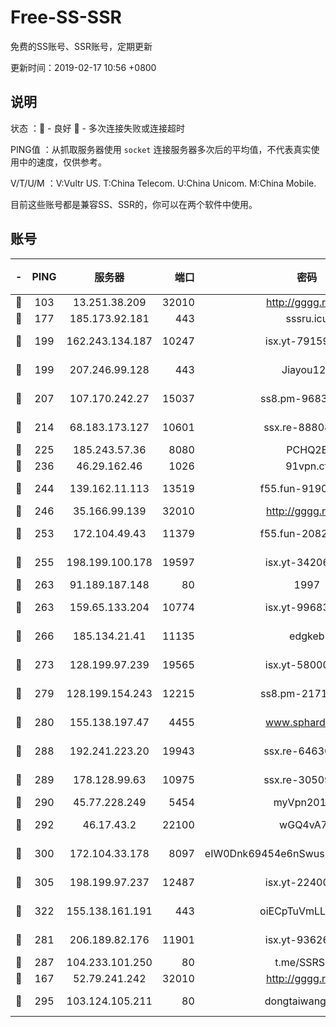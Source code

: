 # Free-SS-SSR

免费的SS账号、SSR账号，定期更新

更新时间：2019-02-17 10:56 +0800

## 说明

状态     ：🙂 - 良好 🙁 - 多次连接失败或连接超时

PING值   ：从抓取服务器使用 `socket` 连接服务器多次后的平均值，不代表真实使用中的速度，仅供参考。

V/T/U/M  ：V:Vultr US. T:China Telecom. U:China Unicom. M:China Mobile.

目前这些账号都是兼容SS、SSR的，你可以在两个软件中使用。

## 账号

|-|PING|服务器|端口|密码|加密方式|区域|V/T/U/M|
|:----:|:----:|:-----:|-----:|:----:|:----:|:----:|:----:|
|🙂|103|13.251.38.209|32010|http://gggg.rocks|chacha20|SG|9↑/10↑/10↑/10↑|
|🙂|177|185.173.92.181|443|sssru.icu|rc4-md5|RU|10↑/10↑/10↑/10↑|
|🙂|199|162.243.134.187|10247|isx.yt-79159007|aes-256-cfb|US|10↑/10↑/10↑/10↑|
|🙂|199|207.246.99.128|443|Jiayou123|aes-256-cfb|US|8↑/10↑/10↑/10↑|
|🙂|207|107.170.242.27|15037|ss8.pm-96835028|aes-256-cfb|US|10↑/10↑/10↑/10↑|
|🙂|214|68.183.173.127|10601|ssx.re-88808743|aes-256-cfb|US|10↑/10↑/10↑/10↑|
|🙂|225|185.243.57.36|8080|PCHQ2E|rc4-md5|US|9↑/9↑/10↑/8↑|
|🙂|236|46.29.162.46|1026|91vpn.cf|rc4-md5|RU|10↑/10↑/10↑/10↑|
|🙂|244|139.162.11.113|13519|f55.fun-91905600|aes-256-cfb|SG|10↑/10↑/10↑/10↑|
|🙂|246|35.166.99.139|32010|http://gggg.rocks|chacha20|US|7↑/9↑/9↑/9↑|
|🙂|253|172.104.49.43|11379|f55.fun-20821500|aes-256-cfb|SG|10↑/10↑/10↑/10↑|
|🙂|255|198.199.100.178|19597|isx.yt-34206415|aes-256-cfb|US|10↑/10↑/10↑/10↑|
|🙂|263|91.189.187.148|80|1997|chacha20|US|10↑/10↑/10↑/10↑|
|🙂|263|159.65.133.204|10774|isx.yt-99683767|aes-256-cfb|SG|10↑/10↑/10↑/10↑|
|🙂|266|185.134.21.41|11135|edgkeb|aes-256-cfb|GB|10↑/10↑/10↑/10↑|
|🙂|273|128.199.97.239|19565|isx.yt-58000081|aes-256-cfb|SG|10↑/10↑/10↑/10↑|
|🙂|279|128.199.154.243|12215|ss8.pm-21717215|aes-256-cfb|SG|10↑/10↑/10↑/10↑|
|🙂|280|155.138.197.47|4455|www.sphard.com|aes-256-cfb|US|7↓/9↓/9↓/10↑|
|🙂|288|192.241.223.20|19943|ssx.re-64630523|aes-256-cfb|US|10↑/10↑/10↑/10↑|
|🙂|289|178.128.99.63|10975|ssx.re-30509784|aes-256-cfb|SG|10↑/10↑/10↑/10↑|
|🙂|290|45.77.228.249|5454|myVpn2019[]|rc4-md5|GB|10↑/10↑/10↑/10↑|
|🙂|292|46.17.43.2|22100|wGQ4vA7D|aes-256-gcm|RU|8↑/10↑/10↑/10↑|
|🙂|300|172.104.33.178|8097|eIW0Dnk69454e6nSwuspv9DmS201tQ0D|aes-256-cfb|SG|10↑/10↑/10↑/10↑|
|🙂|305|198.199.97.237|12487|isx.yt-22400259|aes-256-cfb|US|10↑/10↑/10↑/10↑|
|🙂|322|155.138.161.191|443|oiECpTuVmLLxk4Ts|aes-256-cfb|US|7↓/10↑/10↑/10↑|
|🙂|281|206.189.82.176|11901|isx.yt-93626900|aes-256-cfb|SG|10↑/10↑/10↑/10↑|
|🙂|287|104.233.101.250|80|t.me/SSRSUB|rc4-md5|CA|10↑/10↑/10↑/10↑|
|🙂|167|52.79.241.242|32010|http://gggg.rocks|chacha20|KR|9↑/10↑/10↑/10↑|
|🙂|295|103.124.105.211|80|dongtaiwang.com|aes-256-cfb|US|10↑/10↑/10↑/10↑|
